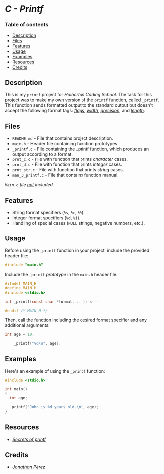 # *C - Printf*

### Table of contents

- [Description](#description)
- [Files](#files)
- [Features](#features)
- [Usage](#usage)
- [Examples](#examples)
- [Resources](#resources)
- [Credits](#credits)

## Description

This is my `printf` project for *Holberton Coding School*. The task for this project was to make my own version of the `printf` function, called `_printf`. This function sends formatted output to the standard output but doesn't accept the following format tags: *<ins>flags*</ins>, *<ins>width</ins>*, *<ins>precision</ins>*, and *<ins>length</ins>*.

## Files

- `README.md` - File that contains project description.
- `main.h` - Header file containing function prototypes.
- `_printf.c` - File containing the _printf function, which produces an output according to a format.
- `prnt_c.c` - File with function that prints *character* cases.
- `prnt_d.c` - File with function that prints *integer* cases.
- `prnt_str.c` - File with function that prints *string* cases.
- `man_3_printf.c` - File that contains function manual.

*`Main.c` file <ins>not</ins> included.*

## Features

- String format specifiers (`%s`, `%c`, `%%`).
- Integer format specifiers (`%d`, `%i`).
- Handling of special cases (`NULL` strings, negative numbers, etc.).

## Usage

Before using the `_printf` function in your project, include the provided header file:

```c
#include "main.h"
```

Include the `_printf` *prototype* in the `main.h` header file:

```c
#ifndef MAIN_H
#define MAIN_H
#include <stdio.h>

int _printf(const char *format, ...); <---

#endif /* MAIN_H */
```

Then, call the function including the desired format specifier and any additional arguments:

```c
int age = 10;

    _printf("%d\n", age);
```

## Examples

Here's an example of using the `_printf` function:

```c
#include <stdio.h>

int main()
{
  int age;

  _printf("John is %d years old.\n", age);
}
```

## Resources

- *[Secrets of printf](https://s3.eu-west-3.amazonaws.com/hbtn.intranet/uploads/misc/2022/11/d38f88e96a617135804dca9f9c49632751e06aa7.pdf?X-Amz-Algorithm=AWS4-HMAC-SHA256&X-Amz-Credential=AKIA4MYA5JM5DUTZGMZG%2F20231122%2Feu-west-3%2Fs3%2Faws4_request&X-Amz-Date=20231122T011940Z&X-Amz-Expires=86400&X-Amz-SignedHeaders=host&X-Amz-Signature=2b236319015304bc030fe950cdc539ad291b13edb1eb194100df5521da3c82d2)*

## Credits

- *[Jonathan Pérez](https://github.com/prodjohnper)*
